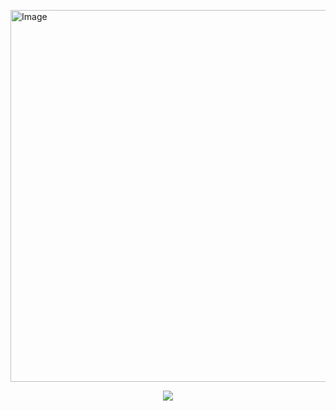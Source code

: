 [<img align="center" width="723" height="595" alt="Image" src="https://github.com/user-attachments/assets/ea3efb12-e86e-4c46-a0f4-55affd5f87ce" />](https://guns.lol/kasurich)

<p align="center">
  <a href="https://github.com/kittinan/spotify-github-profile">
    <img src="https://spotify-github-profile.kittinanx.com/api/view?uid=31cpzwza32exgqvbd5fh75bl4cfy&cover_image=true&theme=natemoo-re&show_offline=false&background_color=121212&interchange=true&profanity=false&bar_color=53b14f&bar_color_cover=true">
  </a>
</p>
